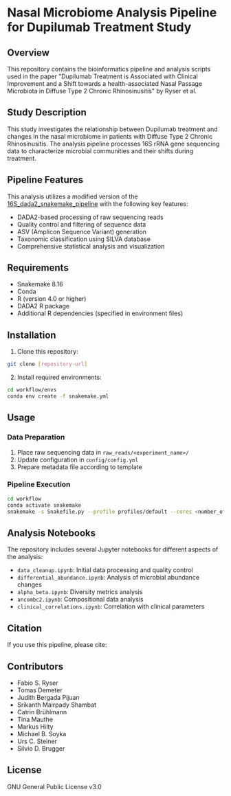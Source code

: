 # Nasal Microbiome Analysis Pipeline for Dupilumab Treatment Study

## Overview

This repository contains the bioinformatics pipeline and analysis scripts used in the paper "Dupilumab Treatment is Associated with Clinical Improvement and a Shift towards a health-associated Nasal Passage Microbiota in Diffuse Type 2 Chronic Rhinosinusitis" by Ryser et al.

## Study Description

This study investigates the relationship between Dupilumab treatment and changes in the nasal microbiome in patients with Diffuse Type 2 Chronic Rhinosinusitis. The analysis pipeline processes 16S rRNA gene sequencing data to characterize microbial communities and their shifts during treatment.

## Pipeline Features

This analysis utilizes a modified version of the [16S_dada2_snakemake_pipeline](https://github.com/TomasDemeter/16S_dada2_snakemake_pipeline.git) with the following key features:

- DADA2-based processing of raw sequencing reads
- Quality control and filtering of sequence data
- ASV (Amplicon Sequence Variant) generation
- Taxonomic classification using SILVA database
- Comprehensive statistical analysis and visualization

## Requirements

- Snakemake 8.16
- Conda
- R (version 4.0 or higher)
- DADA2 R package
- Additional R dependencies (specified in environment files)

## Installation

1. Clone this repository:

```bash
git clone [repository-url]
```

2. Install required environments:

```bash
cd workflow/envs
conda env create -f snakemake.yml
```

## Usage

### Data Preparation

1. Place raw sequencing data in `raw_reads/<experiment_name>/`
2. Update configuration in `config/config.yml`
3. Prepare metadata file according to template

### Pipeline Execution

```bash
cd workflow
conda activate snakemake
snakemake -s Snakefile.py --profile profiles/default --cores <number_of_cores>
```

## Analysis Notebooks

The repository includes several Jupyter notebooks for different aspects of the analysis:

- `data_cleanup.ipynb`: Initial data processing and quality control
- `differential_abundance.ipynb`: Analysis of microbial abundance changes
- `alpha_beta.ipynb`: Diversity metrics analysis
- `ancombc2.ipynb`: Compositional data analysis
- `clinical_correlations.ipynb`: Correlation with clinical parameters

## Citation

If you use this pipeline, please cite:


## Contributors

- Fabio S. Ryser
- Tomas Demeter
- Judith Bergada Pijuan
- Srikanth Mairpady Shambat
- Catrin Brühlmann
- Tina Mauthe
- Markus Hilty
- Michael B. Soyka
- Urs C. Steiner
- Silvio D. Brugger

## License

GNU General Public License v3.0
